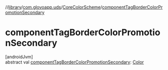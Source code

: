 //[library](../../../index.md)/[com.glovoapp.uds](../index.md)/[CoreColorScheme](index.md)/[componentTagBorderColorPromotionSecondary](component-tag-border-color-promotion-secondary.md)

# componentTagBorderColorPromotionSecondary

[androidJvm]\
abstract val [componentTagBorderColorPromotionSecondary](component-tag-border-color-promotion-secondary.md): [Color](https://developer.android.com/reference/kotlin/androidx/compose/ui/graphics/Color.html)
